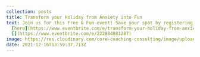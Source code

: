 ```yaml
---
collection: posts
title: Transform your Holiday from Anxiety into Fun
text: Join us for this Free & Fun event! Save your spot by registering
  [here](https://www.eventbrite.com/e/transform-your-holiday-from-anxiety-to-fun-tickets-222884081287).
  [](https://www.eventbrite.com/e/222884081287)
image: https://res.cloudinary.com/core-coaching-consulting/image/upload/v1639663149/12-21_CORE_Holiday_Seminar_ns37j7.png
date: 2021-12-16T13:59:37.713Z
---
```

